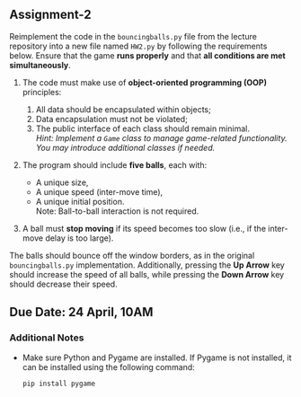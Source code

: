 ## Assignment-2

Reimplement the code in the `bouncingballs.py` file from the lecture repository into a new file named `HW2.py` by following the requirements below. Ensure that the game **runs properly** and that **all conditions are met simultaneously**.

1. The code must make use of **object-oriented programming (OOP)** principles:
   1. All data should be encapsulated within objects;
   2. Data encapsulation must not be violated;
   3. The public interface of each class should remain minimal.  
      _Hint: Implement a `Game` class to manage game-related functionality. You may introduce additional classes if needed._

2. The program should include **five balls**, each with:
   - A unique size,
   - A unique speed (inter-move time),
   - A unique initial position.  
   Note: Ball-to-ball interaction is not required.

3. A ball must **stop moving** if its speed becomes too slow (i.e., if the inter-move delay is too large).

The balls should bounce off the window borders, as in the original `bouncingballs.py` implementation. Additionally, pressing the **Up Arrow** key should increase the speed of all balls, while pressing the **Down Arrow** key should decrease their speed.

##  Due Date: 24 April, 10AM


### Additional Notes

- Make sure Python and Pygame are installed. If Pygame is not installed, it can be installed using the following command:

  ```bash
  pip install pygame

  
